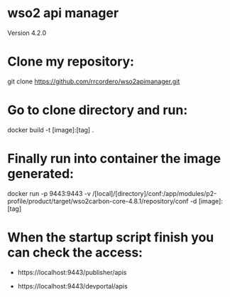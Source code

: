 # wso2 api manager
Version 4.2.0

# Clone my repository:
git clone https://github.com/rrcordero/wso2apimanager.git

# Go to clone directory and run:

docker build -t [image]:[tag] .

# Finally run into container the image generated:

docker run -p 9443:9443 -v /[local]/[directory]/conf:/app/modules/p2-profile/product/target/wso2carbon-core-4.8.1/repository/conf -d [image]:[tag]

# When the startup script finish you can check the access:

*  https://localhost:9443/publisher/apis

*  https://localhost:9443/devportal/apis


